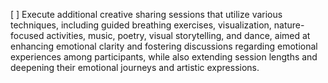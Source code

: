 [ ] Execute additional creative sharing sessions that utilize various techniques, including guided breathing exercises, visualization, nature-focused activities, music, poetry, visual storytelling, and dance, aimed at enhancing emotional clarity and fostering discussions regarding emotional experiences among participants, while also extending session lengths and deepening their emotional journeys and artistic expressions.